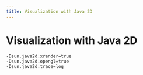 ```yaml
---
title: Visualization with Java 2D
---
```


# Visualization with Java 2D

```
-Dsun.java2d.xrender=true
-Dsun.java2d.opengl=true
-Dsun.java2d.trace=log
```
